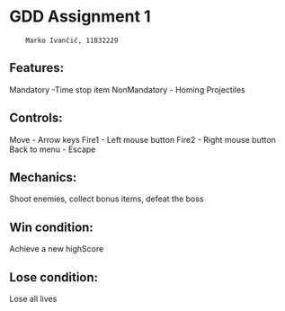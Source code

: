 # GDD Assignment 1
        Marko Ivančić, 11832229

## Features:
Mandatory -Time stop item
NonMandatory - Homing Projectiles

## Controls:
Move - Arrow keys
Fire1 - Left mouse button
Fire2 - Right mouse button
Back to menu - Escape

## Mechanics:
Shoot enemies, collect bonus items, defeat the boss

## Win condition:
Achieve a new highScore

## Lose condition:
Lose all lives
